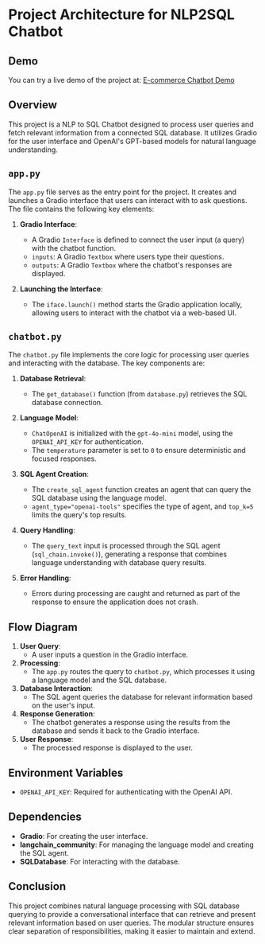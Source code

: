# Project Architecture for NLP2SQL Chatbot

## Demo
You can try a live demo of the project at: [E-commerce Chatbot Demo](https://huggingface.co/spaces/procos/ecommerce-v2)

## Overview
This project is a NLP to SQL Chatbot designed to process user queries and fetch relevant information from a connected SQL database. It utilizes Gradio for the user interface and OpenAI's GPT-based models for natural language understanding.

## `app.py`
The `app.py` file serves as the entry point for the project. It creates and launches a Gradio interface that users can interact with to ask questions. The file contains the following key elements:

1. **Gradio Interface**:
   - A Gradio `Interface` is defined to connect the user input (a query) with the chatbot function.
   - `inputs`: A Gradio `Textbox` where users type their questions.
   - `outputs`: A Gradio `Textbox` where the chatbot's responses are displayed.

2. **Launching the Interface**:
   - The `iface.launch()` method starts the Gradio application locally, allowing users to interact with the chatbot via a web-based UI.

## `chatbot.py`
The `chatbot.py` file implements the core logic for processing user queries and interacting with the database. The key components are:

1. **Database Retrieval**:
   - The `get_database()` function (from `database.py`) retrieves the SQL database connection.

2. **Language Model**:
   - `ChatOpenAI` is initialized with the `gpt-4o-mini` model, using the `OPENAI_API_KEY` for authentication.
   - The `temperature` parameter is set to `0` to ensure deterministic and focused responses.

3. **SQL Agent Creation**:
   - The `create_sql_agent` function creates an agent that can query the SQL database using the language model.
   - `agent_type="openai-tools"` specifies the type of agent, and `top_k=5` limits the query's top results.

4. **Query Handling**:
   - The `query_text` input is processed through the SQL agent (`sql_chain.invoke()`), generating a response that combines language understanding with database query results.

5. **Error Handling**:
   - Errors during processing are caught and returned as part of the response to ensure the application does not crash.

## Flow Diagram
1. **User Query**:
   - A user inputs a question in the Gradio interface.
2. **Processing**:
   - The `app.py` routes the query to `chatbot.py`, which processes it using a language model and the SQL database.
3. **Database Interaction**:
   - The SQL agent queries the database for relevant information based on the user's input.
4. **Response Generation**:
   - The chatbot generates a response using the results from the database and sends it back to the Gradio interface.
5. **User Response**:
   - The processed response is displayed to the user.

## Environment Variables
- `OPENAI_API_KEY`: Required for authenticating with the OpenAI API.

## Dependencies
- **Gradio**: For creating the user interface.
- **langchain_community**: For managing the language model and creating the SQL agent.
- **SQLDatabase**: For interacting with the database.

## Conclusion
This project combines natural language processing with SQL database querying to provide a conversational interface that can retrieve and present relevant information based on user queries. The modular structure ensures clear separation of responsibilities, making it easier to maintain and extend.
